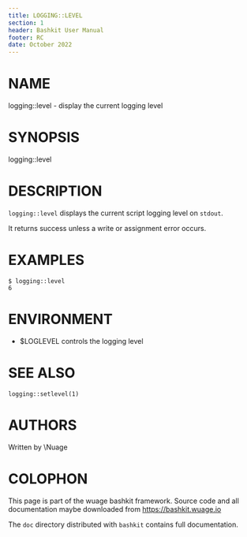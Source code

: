 ```yaml
---
title: LOGGING::LEVEL
section: 1
header: Bashkit User Manual
footer: RC
date: October 2022
---
```


# NAME

logging::level - display the current logging level

# SYNOPSIS

logging::level

# DESCRIPTION

`logging::level` displays the current script logging level on `stdout`.

It returns success unless a write or assignment error occurs.

# EXAMPLES

    $ logging::level
    6

# ENVIRONMENT

- $LOGLEVEL controls the logging level

# SEE ALSO

`logging::setlevel(1)`

# AUTHORS
Written by \\Nuage

# COLOPHON
This page is part of the wuage bashkit framework. Source code and all
documentation maybe downloaded from <https://bashkit.wuage.io>

The `doc` directory distributed with `bashkit` contains full documentation.
